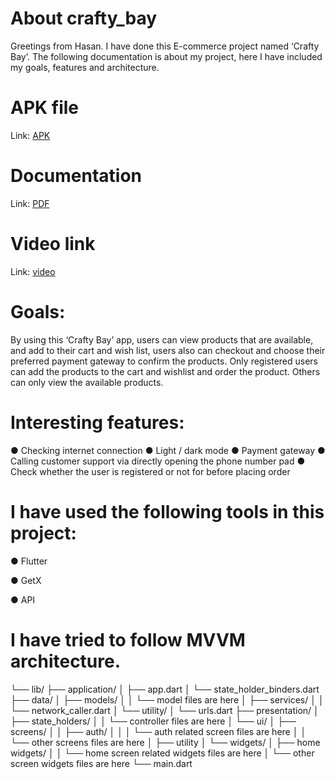 # About crafty_bay

Greetings from Hasan. I have done this E-commerce project named ‘Crafty Bay’.
The following documentation is about my project, here I have included my goals, features and
architecture. 

# APK file 
Link: [APK](https://drive.google.com/file/d/1HAZjpmwKCssXxOJjidWX7Ho0qvHPbLJo/view?usp=sharing)

# Documentation 
Link: [PDF](https://drive.google.com/file/d/1QezFknLlKexvSLONr4tKjZ0lFWFKyyy3/view?usp=sharing)

# Video link
Link: [video](https://drive.google.com/file/d/1duUO0mTRpOabhhutBr5tAYfRDYH16lQu/view?usp=sharing)

# Goals:
By using this ‘Crafty Bay’ app, users can view products that are available, and add to their cart
and wish list, users also can checkout and choose their preferred payment gateway to confirm the
products. Only registered users can add the products to the cart and wishlist and order the
product. Others can only view the available products.

# Interesting features:
● Checking internet connection
● Light / dark mode
● Payment gateway
● Calling customer support via directly opening the phone number pad
● Check whether the user is registered or not for before placing order

# I have used the following tools in this project:
● Flutter

● GetX

● API

# I have tried to follow MVVM architecture.
└── lib/
├── application/
│ ├── app.dart
│ └── state_holder_binders.dart
├── data/
│ ├── models/
│ │ └── model files are here
│ ├── services/
│ │ └── network_caller.dart
│ └── utility/
│ └── urls.dart
├── presentation/
│ ├── state_holders/
│ │ └── controller files are here
│ └── ui/
│ ├── screens/
│ │ ├── auth/
│ │ │ └── auth related screen files are here
│ │ └── other screens files are here
│ ├── utility
│ └── widgets/
│ ├── home widgets/
│ │ └── home screen related widgets files are here
│ └── other screen widgets files are here
└── main.dart

